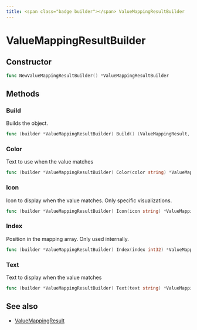 ```yaml
---
title: <span class="badge builder"></span> ValueMappingResultBuilder
---
```

# <span class="badge builder"></span> ValueMappingResultBuilder

## Constructor

```go
func NewValueMappingResultBuilder() *ValueMappingResultBuilder
```
## Methods

### <span class="badge object-method"></span> Build

Builds the object.

```go
func (builder *ValueMappingResultBuilder) Build() (ValueMappingResult, error)
```

### <span class="badge object-method"></span> Color

Text to use when the value matches

```go
func (builder *ValueMappingResultBuilder) Color(color string) *ValueMappingResultBuilder
```

### <span class="badge object-method"></span> Icon

Icon to display when the value matches. Only specific visualizations.

```go
func (builder *ValueMappingResultBuilder) Icon(icon string) *ValueMappingResultBuilder
```

### <span class="badge object-method"></span> Index

Position in the mapping array. Only used internally.

```go
func (builder *ValueMappingResultBuilder) Index(index int32) *ValueMappingResultBuilder
```

### <span class="badge object-method"></span> Text

Text to display when the value matches

```go
func (builder *ValueMappingResultBuilder) Text(text string) *ValueMappingResultBuilder
```

## See also

 * <span class="badge object-type-struct"></span> [ValueMappingResult](./object-ValueMappingResult.md)
